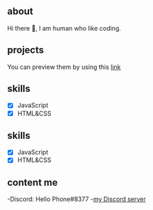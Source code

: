 ## about
Hi there 👋,  I am human who like coding.

## projects
You can preview them by using this [link](https://hello1234316.github.io/work/)

## skills

- [x] JavaScript
- [x] HTML&CSS

## skills

- [x] JavaScript
- [x] HTML&CSS

## content me

-Discord: Hello Phone#8377
-[my Discord server](https://discord.gg/CNzNZSbkMa)
